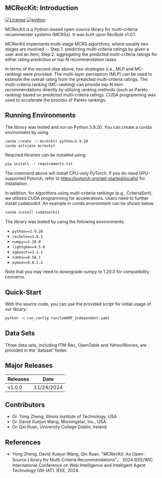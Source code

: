 ## MCRecKit: Introduction

[![License](https://img.shields.io/badge/License-MIT-orange.svg)](./LICENSE)
[![python](https://badges.aleen42.com/src/python.svg)](https://badges.aleen42.com/src/python.svg)

MCRecKit is a Python-based open-source library for multi-criteria
recommender systems (MCRSs). It was built upon RecBole v1.0.1. 

MCRecKit implements multi-stage
MCRS algorithms, where usually two stages are involved -- Step 1. predicting multi-criteria
ratings by given a user and an item; Step 2. aggregating the predicted multi-criteria
ratings for either rating prediction or top-N recommendation tasks.

In terms of the second step above, two strategies (i.e., MLP and MC-ranking) 
were provided. The multi-layer perceptron (MLP) can be used to estimate the overall rating
from the predicted multi-criteria ratings. The multi-criteria ranking (MC-ranking) can provide
top-N item recommendations directly by utilizing ranking methods (such as Pareto ranking) based on predicted multi-criteria
ratings. CUDA programming was used to accelerate the process of Pareto rankings.

## Running Environments

The library was tested and run on Python 3.9.20. You can create a conda environment by using

```bash
conda create -n mcreckit python=3.9.20
conda actviate mcreckit
```

Required libraries can be installed using:

```bash
pip install -r requirements.txt
```

The command above will install CPU-only PyTorch. If you do need GPU-supported
Pytorch, refer to https://pytorch.org/get-started/locally/ for installation.

In addition, for algorithms using multi-criteria rankings (e.g., CriteriaSort), we utilized
CUDA programming for accelerations. Users need to further install cudatoolkit. An example in
conda environment can be shown below.

```bash
conda install cudatoolkit
```

The library was tested by using the following environments:

- `python==3.9.20`
- `recbole==1.0.1`
- `numpy==1.20.0`
- `lightgbm==4.5.0`
- `xgboost==2.1.1`
- `numba==0.58.1`
- `pymoo==0.6.1.2`

Note that you may need to downgrade numpy to 1.20.0 for compatibility concerns.

## Quick-Start
With the source code, you can use the provided script for initial usage of our library:

```bash
python -m run_config run/CombRP_Independent.yaml
```

## Data Sets
Three data sets, including ITM-Rec, OpenTable and Yahoo!Movies, are provided in the 'dataset' folder.


## Major Releases
| Releases | Date       |
|----------|------------|
| v1.0.0   | 11/24/2024 |


## Contributors
- Dr. Yong Zheng, Illinois Institute of Technology, USA
- Dr. David Xuejun Wang, Morningstar, Inc., USA
- Dr. Qin Ruan, University College Dublin, Ireland


## References
- Yong Zheng, David Xuejun Wang, Qin Ruan. 
"MCRecKit: An Open-Source Library for Multi-Criteria Recommendations"，
2024 IEEE/WIC International Conference on Web Intelligence and Intelligent Agent Technology (WI-IAT). IEEE, 2024.

